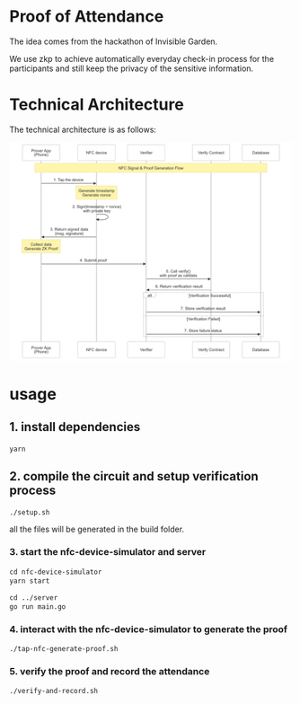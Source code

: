 # Proof of Attendance
The idea comes from the hackathon of Invisible Garden.

We use zkp to achieve automatically everyday check-in process for the participants and still keep the privacy of the sensitive information.

# Technical Architecture
The technical architecture is as follows:

![technical architecture](./docs/technical_architecture.png)

# usage

## 1. install dependencies
```
yarn 
```

## 2. compile the circuit and setup verification process
```
./setup.sh
```
all the files will be generated in the build folder.

### 3. start the nfc-device-simulator and server
```
cd nfc-device-simulator
yarn start
```

```
cd ../server
go run main.go
```

### 4. interact with the nfc-device-simulator to generate the proof
```
./tap-nfc-generate-proof.sh
```

### 5. verify the proof and record the attendance
```
./verify-and-record.sh
```


